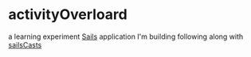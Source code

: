 # activityOverloard

a learning experiment [Sails](http://sailsjs.org) application I'm building following along with [sailsCasts](http://irlnathan.github.io/sailscasts/)
